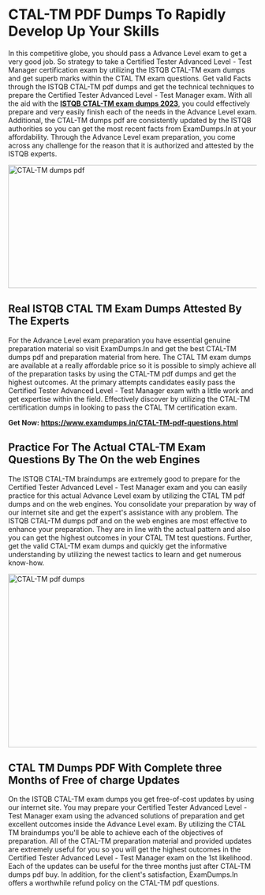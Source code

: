 <h1><strong>CTAL-TM PDF Dumps To Rapidly Develop Up Your Skills</strong></h1>
<p>In this competitive globe, you should pass a Advance Level exam to get a very good job. So strategy to take a Certified Tester Advanced Level - Test Manager certification exam by utilizing the ISTQB CTAL-TM exam dumps and get superb marks within the CTAL TM exam questions. Get valid Facts through the ISTQB CTAL-TM pdf dumps and get the technical techniques to prepare the Certified Tester Advanced Level - Test Manager exam. With all the aid with the <strong><a href="https://www.examdumps.in/CTAL-TM-pdf-questions.html">ISTQB CTAL-TM exam dumps 2023</a></strong>, you could effectively prepare and very easily finish each of the needs in the Advance Level exam. Additional, the CTAL-TM dumps pdf are consistently updated by the ISTQB authorities so you can get the most recent facts from ExamDumps.In at your affordability. Through the Advance Level exam preparation, you come across any challenge for the reason that it is authorized and attested by the ISTQB experts.</p>
<p><img src="https://i.ibb.co/zxJwW90/Copy-of-Online-Classes-Twitter-header-post-Made-with-Poster-My-Wall-1.png" alt="CTAL-TM dumps pdf" width="750" height="250" /></p>
<h2><strong>Real ISTQB CTAL TM Exam Dumps Attested By The Experts</strong></h2>
<p>For the Advance Level exam preparation you have essential genuine preparation material so visit ExamDumps.In and get the best CTAL-TM dumps pdf and preparation material from here. The CTAL TM exam dumps are available at a really affordable price so it is possible to simply achieve all of the preparation tasks by using the CTAL-TM pdf dumps and get the highest outcomes. At the primary attempts candidates easily pass the Certified Tester Advanced Level - Test Manager exam with a little work and get expertise within the field. Effectively discover by utilizing the CTAL-TM certification dumps in looking to pass the CTAL TM certification exam.</p>
<p><strong>Get Now:&nbsp;<a href="https://www.examdumps.in/CTAL-TM-pdf-questions.html">https://www.examdumps.in/CTAL-TM-pdf-questions.html</a></strong></p>
<h2><strong>Practice For The Actual CTAL-TM Exam Questions By The On the web Engines</strong></h2>
<p>The ISTQB CTAL-TM braindumps are extremely good to prepare for the Certified Tester Advanced Level - Test Manager exam and you can easily practice for this actual Advance Level exam by utilizing the CTAL TM pdf dumps and on the web engines. You consolidate your preparation by way of our internet site and get the expert's assistance with any problem. The ISTQB CTAL-TM dumps pdf and on the web engines are most effective to enhance your preparation. They are in line with the actual pattern and also you can get the highest outcomes in your CTAL TM test questions. Further, get the valid CTAL-TM exam dumps and quickly get the informative understanding by utilizing the newest tactics to learn and get numerous know-how.</p>
<p><a href="https://www.examdumps.in/CTAL-TM-pdf-questions.html"><img src="https://i.ibb.co/QkNtdwY/Copy-of-Zoom-Online-Classes-Facebook-Share-Po-Made-with-Poster-My-Wall-1.jpg" alt="CTAL-TM pdf dumps" width="670" height="352" /></a></p>
<h2><strong>CTAL TM Dumps PDF With Complete three Months of Free of charge Updates</strong></h2>
<p>On the ISTQB CTAL-TM exam dumps you get free-of-cost updates by using our internet site. You may prepare your Certified Tester Advanced Level - Test Manager exam using the advanced solutions of preparation and get excellent outcomes inside the Advance Level exam. By utilizing the CTAL TM braindumps you'll be able to achieve each of the objectives of preparation. All of the CTAL-TM preparation material and provided updates are extremely useful for you so you will get the highest outcomes in the Certified Tester Advanced Level - Test Manager exam on the 1st likelihood. Each of the updates can be useful for the three months just after CTAL-TM dumps pdf buy. In addition, for the client's satisfaction, ExamDumps.In offers a worthwhile refund policy on the CTAL-TM pdf questions.</p>
